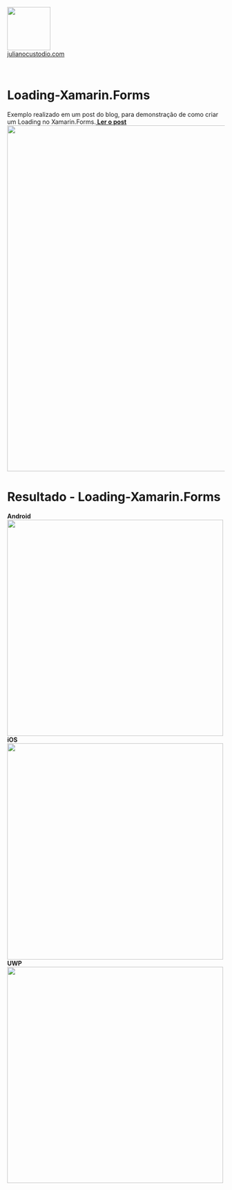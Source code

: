 



  <a href="http://julianocustodio.com" target="_blank"><image width="100px" src="https://julianocustodiosite.files.wordpress.com/2017/02/cropped-logojuliano.png?w=300&h=300&crop=1"/></a>
 <br/><a href="http://julianocustodio.com">julianocustodio.com</a>

 
<br/>

# Loading-Xamarin.Forms

Exemplo realizado em um post do blog, para demonstração de como criar um Loading no Xamarin.Forms.<a href="https://julianocustodio.com/2017/07/12/loading-xamarin-forms/" target="_blank"><b> Ler o post</b></a> 
<a href="https://julianocustodio.com/2017/07/12/loading-xamarin-forms/">
<image width="800px" src="https://julianocustodiosite.files.wordpress.com/2017/07/loading2.png?w=1462"/></a>
<span>
<br/>


# Resultado - Loading-Xamarin.Forms
<span>
  <b>Android</b>
  <br/>
  <image height="500px"src="https://julianocustodiosite.files.wordpress.com/2017/07/loadingandroid.gif?w=417&h=683"/>
</span>
<span>
  <b>iOS</b>
  <br/>
  <image height="500px"src="https://julianocustodiosite.files.wordpress.com/2017/07/loadingios.gif?w=417&h=683"/>
</span>
<span>
  <b>UWP</b>
  <br/>
  <image height="500px"src="https://julianocustodiosite.files.wordpress.com/2017/07/untitled-project.gif?w=656&h=780"/>
</span>

